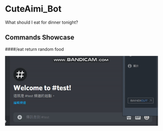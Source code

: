 # CuteAimi_Bot
What should I eat for dinner tonight?
## Commands Showcase
####/eat
    return random food

![image](https://github.com/eswork54/CuteAimi_Bot/blob/master/eat.gif)

